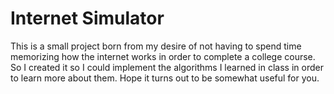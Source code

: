# Internet Simulator

This is a small project born from my desire of not having to spend time memorizing how the internet works in order to complete a college course. So I created it so I could implement the algorithms I learned in class in order to learn more about them. Hope it turns out to be somewhat useful for you.
